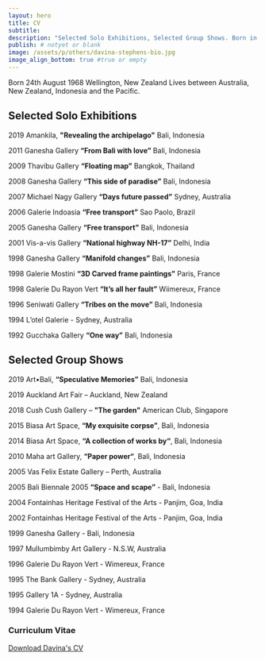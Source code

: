 ```yaml
---
layout: hero
title: CV
subtitle:
description: "Selected Solo Exhibitions, Selected Group Shows. Born in Wellington, New Zealand, Davina has been living between Australia, Indonesia and the Pacific. She exhibited in Thailand, Brazil, USA, India, Singapore, France, Indonesia and Australia."
publish: # notyet or blank
image: /assets/p/others/davina-stephens-bio.jpg
image_align_bottom: true #true or empty
---
```


Born 24th August 1968 Wellington, New Zealand Lives between Australia, New Zealand, Indonesia and the Pacific.

## Selected Solo Exhibitions

2019 Amankila, **"Revealing the archipelago"** Bali, Indonesia

2011 Ganesha Gallery **“From Bali with love”** Bali, Indonesia

2009 Thavibu Gallery **“Floating map”** Bangkok, Thailand

2008 Ganesha Gallery **“This side of paradise”** Bali, Indonesia

2007 Michael Nagy Gallery **“Days future passed”** Sydney, Australia

2006 Galerie Indoasia **“Free transport”** Sao Paolo, Brazil

2005 Ganesha Gallery **“Free transport”** Bali, Indonesia

2001 Vis-a-vis Gallery **“National highway NH-17”** Delhi, India

1998 Ganesha Gallery **“Manifold changes”** Bali, Indonesia

1998 Galerie Mostini **“3D Carved frame paintings"** Paris, France

1998 Galerie Du Rayon Vert **“It’s all her fault”** Wiimereux, France

1996 Seniwati Gallery **“Tribes on the move”** Bali, Indonesia

1994 L’otel Galerie - Sydney, Australia

1992 Gucchaka Gallery **“One way”** Bali, Indonesia

## Selected Group Shows

2019 Art•Bali, **“Speculative Memories”** Bali, Indonesia

2019 Auckland Art Fair – Auckland, New Zealand

2018 Cush Cush Gallery – **"The garden"** American Club, Singapore

2015 Biasa Art Space, **“My exquisite corpse”**, Bali, Indonesia

2014 Biasa Art Space, **“A collection of works by“**, Bali, Indonesia

2010 Maha art Gallery, **“Paper power“**, Bali, Indonesia

2005 Vas Felix Estate Gallery – Perth, Australia

2005 Bali Biennale 2005 **“Space and scape”** - Bali, Indonesia

2004 Fontainhas Heritage Festival of the Arts - Panjim, Goa, India

2002 Fontainhas Heritage Festival of the Arts - Panjim, Goa, India

1999 Ganesha Gallery - Bali, Indonesia

1997 Mullumbimby Art Gallery - N.S.W, Australia

1996 Galerie Du Rayon Vert - Wimereux, France

1995 The Bank Gallery - Sydney, Australia

1995 Gallery 1A - Sydney, Australia

1994 Galerie Du Rayon Vert - Wimereux, France

### Curriculum Vitae

[Download Davina's CV](https://davinastephens.com/assets/pdf/Davina-Stephens-cv.pdf)
